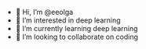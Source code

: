 - 👋 Hi, I’m @eeolga
- 👀 I’m interested in deep learning
- 🌱 I’m currently learning deep learning
- 💞️ I’m looking to collaborate on coding


<!---
eeolga/eeolga is a ✨ particular ✨ repository because its `README.md` (this file) appears on your GitHub profile.
You can click the Preview link to take a look at your changes.
--->
